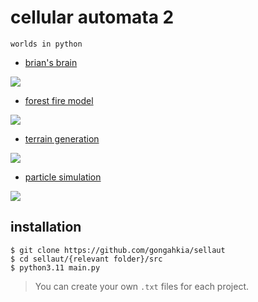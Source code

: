 # cellular automata 2

`worlds in python`

* [brian's brain](brbr)

[![](https://asciinema.org/a/0WFB5pfctXH67mM5unKVXzh1N.svg)](https://asciinema.org/a/0WFB5pfctXH67mM5unKVXzh1N)
  
* [forest fire model](frfrmd)

[![](https://asciinema.org/a/iOX79X5XcmASiDueRld7n5B0W.svg)](https://asciinema.org/a/iOX79X5XcmASiDueRld7n5B0W)

* [terrain generation](trgn)

[![](https://asciinema.org/a/SVIJNeVLCtcKS53wmOY1nVGIt.svg)](https://asciinema.org/a/SVIJNeVLCtcKS53wmOY1nVGIt)
  
* [particle simulation](prtsim)

[![](https://asciinema.org/a/9AbWRKyI9NJ4aKctTNGbeOlDE.svg)](https://asciinema.org/a/9AbWRKyI9NJ4aKctTNGbeOlDE)

## installation

```console
$ git clone https://github.com/gongahkia/sellaut
$ cd sellaut/{relevant folder}/src
$ python3.11 main.py
```

> You can create your own `.txt` files for each project.
